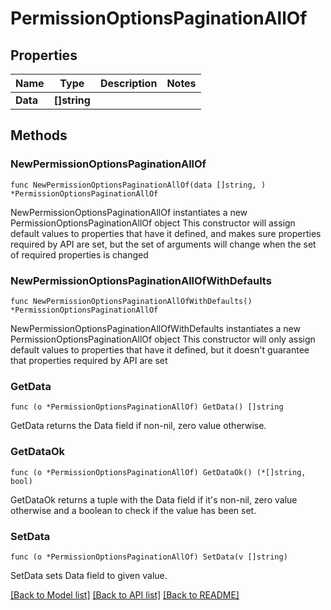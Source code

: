 # PermissionOptionsPaginationAllOf

## Properties

Name | Type | Description | Notes
------------ | ------------- | ------------- | -------------
**Data** | **[]string** |  | 

## Methods

### NewPermissionOptionsPaginationAllOf

`func NewPermissionOptionsPaginationAllOf(data []string, ) *PermissionOptionsPaginationAllOf`

NewPermissionOptionsPaginationAllOf instantiates a new PermissionOptionsPaginationAllOf object
This constructor will assign default values to properties that have it defined,
and makes sure properties required by API are set, but the set of arguments
will change when the set of required properties is changed

### NewPermissionOptionsPaginationAllOfWithDefaults

`func NewPermissionOptionsPaginationAllOfWithDefaults() *PermissionOptionsPaginationAllOf`

NewPermissionOptionsPaginationAllOfWithDefaults instantiates a new PermissionOptionsPaginationAllOf object
This constructor will only assign default values to properties that have it defined,
but it doesn't guarantee that properties required by API are set

### GetData

`func (o *PermissionOptionsPaginationAllOf) GetData() []string`

GetData returns the Data field if non-nil, zero value otherwise.

### GetDataOk

`func (o *PermissionOptionsPaginationAllOf) GetDataOk() (*[]string, bool)`

GetDataOk returns a tuple with the Data field if it's non-nil, zero value otherwise
and a boolean to check if the value has been set.

### SetData

`func (o *PermissionOptionsPaginationAllOf) SetData(v []string)`

SetData sets Data field to given value.



[[Back to Model list]](../README.md#documentation-for-models) [[Back to API list]](../README.md#documentation-for-api-endpoints) [[Back to README]](../README.md)


